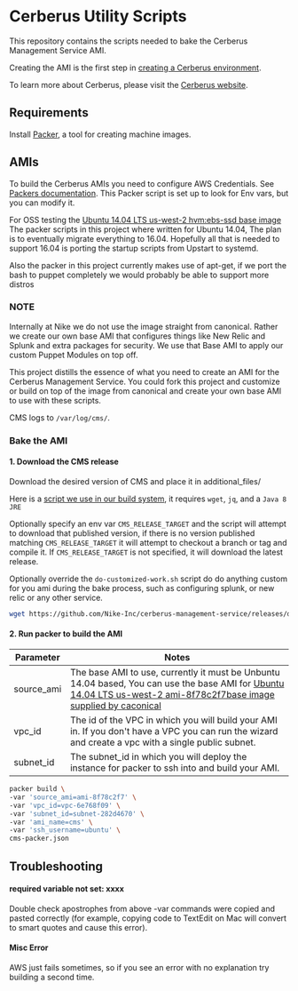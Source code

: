 # Cerberus Utility Scripts

This repository contains the scripts needed to bake the Cerberus Management Service AMI.

Creating the AMI is the first step in [creating a Cerberus environment](http://engineering.nike.com/cerberus/docs/administration-guide/creating-an-environment).

To learn more about Cerberus, please visit the [Cerberus website](http://engineering.nike.com/cerberus/).

## Requirements

Install [Packer](https://www.packer.io/docs/installation.html), a tool for creating machine images.

## AMIs

To build the Cerberus AMIs you need to configure AWS Credentials. See [Packers documentation](https://www.packer.io/docs/builders/amazon.html#authentication).
This Packer script is set up to look for Env vars, but you can modify it.

For OSS testing the [Ubuntu 14.04 LTS us-west-2 hvm:ebs-ssd base image](https://cloud-images.ubuntu.com/locator/ec2/)
The packer scripts in this project where written for Ubuntu 14.04, The plan is to eventually migrate everything to 16.04.
Hopefully all that is needed to support 16.04 is porting the startup scripts from Upstart to systemd.

Also the packer in this project currently makes use of apt-get, if we port the bash to puppet completely we would
probably be able to support more distros

### NOTE
Internally at Nike we do not use the image straight from canonical. Rather we create our own base AMI that configures
things like New Relic and Splunk and extra packages for security. We use that Base AMI to apply our custom Puppet Modules on top off.

This project distills the essence of what you need to create an AMI for the Cerberus Management Service.
You could fork this project and customize or build on top of the image from canonical and create your own base AMI to
use with these scripts.

CMS logs to `/var/log/cms/`.

### Bake the AMI

#### 1. Download the CMS release 

Download the desired version of CMS and place it in additional_files/

Here is a [script we use in our build system](https://gist.github.com/anonymous/2d2155fdcfc2d92ce84db354dae736ee), it requires `wget`, `jq`, and a `Java 8 JRE`

Optionally specify an env var `CMS_RELEASE_TARGET` and the script will attempt to download that published version,
if there is no version published matching `CMS_RELEASE_TARGET` it will attempt to checkout a branch or tag and
compile it.  If `CMS_RELEASE_TARGET` is not specified, it will download the latest release.

Optionally override the `do-customized-work.sh` script do do anything custom
for you ami during the bake process, such as configuring splunk, or new relic or any other service.

```bash
wget https://github.com/Nike-Inc/cerberus-management-service/releases/download/v3.10.0/cms.jar -O additional_files/cms.jar
```

#### 2. Run packer to build the AMI

Parameter          | Notes
-------------------|-------
source_ami         | The base AMI to use, currently it must be Unbuntu 14.04 based, You can use the base AMI for [Ubuntu 14.04 LTS us-west-2 ami-8f78c2f7base image supplied by caconical](https://cloud-images.ubuntu.com/locator/ec2/)
vpc_id             | The id of the VPC in which you will build your AMI in. If you don't have a VPC you can run the wizard and create a vpc with a single public subnet.
subnet_id          | The subnet_id in which you will deploy the instance for packer to ssh into and build your AMI.

```bash
packer build \
-var 'source_ami=ami-8f78c2f7' \
-var 'vpc_id=vpc-6e768f09' \
-var 'subnet_id=subnet-282d4670' \
-var 'ami_name=cms' \
-var 'ssh_username=ubuntu' \
cms-packer.json
```

## Troubleshooting

#### required variable not set: xxxx

Double check apostrophes from above -var commands were copied and pasted correctly (for example, copying code to
TextEdit on Mac will convert to smart quotes and cause this error).

#### Misc Error

AWS just fails sometimes, so if you see an error with no explanation try building a second time.
